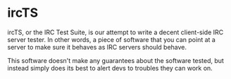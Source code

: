 # ircTS
ircTS, or the IRC Test Suite, is our attempt to write a decent client-side IRC server tester. In other words, a piece of software that you can point at a server to make sure it behaves as IRC servers should behave.

This software doesn't make any guarantees about the software tested, but instead simply does its best to alert devs to troubles they can work on.
